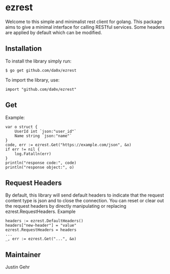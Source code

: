 # ezrest
Welcome to this simple and minimalist rest client for golang. This package aims
to give a minimal interface for calling RESTful services. Some headers are applied
by default which can be modified.
## Installation
To install the library simply run:
```
$ go get github.com/da0x/ezrest
```
To import the library, use:
```
import "github.com/da0x/ezrest"
```
## Get
Example:
```
var o struct {
    UserId int `json:"user_id"`
    Name string `json:"name"`
}
code, err := ezrest.Get("https://example.com/json", &o)
if err != nil {
    log.Fatalln(err)
}
println("response code:", code)
println("response object:", o)
```
## Request Headers
By default, this library will send default headers to indicate that the request content
type is json and to close the connection.
You can reset or clear out the request headers by directly manipulating or replacing ezrest.RequestHeaders.
Example
```
headers := ezrest.DefaultHeaders()
headers["new-header"] = "value"
ezrest.RequestHeaders = headers
...
_, err := ezrest.Get("...", &o)
```
## Maintainer
Justin Gehr

